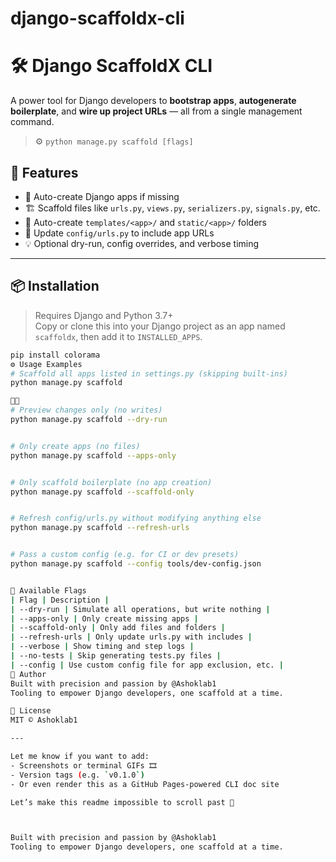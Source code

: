 # django-scaffoldx-cli
# 🛠️ Django ScaffoldX CLI

A power tool for Django developers to **bootstrap apps**, **autogenerate boilerplate**, and **wire up project URLs** — all from a single management command.

> ⚙️ `python manage.py scaffold [flags]`

## 🚀 Features

- 🔧 Auto-create Django apps if missing
- 🏗️ Scaffold files like `urls.py`, `views.py`, `serializers.py`, `signals.py`, etc.
- 🧱 Auto-create `templates/<app>/` and `static/<app>/` folders
- 🔗 Update `config/urls.py` to include app URLs
- 💡 Optional dry-run, config overrides, and verbose timing

---

## 📦 Installation

> Requires Django and Python 3.7+  
> Copy or clone this into your Django project as an app named `scaffoldx`, then add it to `INSTALLED_APPS`.

```bash
pip install colorama
⚙️ Usage Examples
# Scaffold all apps listed in settings.py (skipping built-ins)
python manage.py scaffold


# Preview changes only (no writes)
python manage.py scaffold --dry-run


# Only create apps (no files)
python manage.py scaffold --apps-only


# Only scaffold boilerplate (no app creation)
python manage.py scaffold --scaffold-only


# Refresh config/urls.py without modifying anything else
python manage.py scaffold --refresh-urls


# Pass a custom config (e.g. for CI or dev presets)
python manage.py scaffold --config tools/dev-config.json


🔧 Available Flags
| Flag | Description | 
| --dry-run | Simulate all operations, but write nothing | 
| --apps-only | Only create missing apps | 
| --scaffold-only | Only add files and folders | 
| --refresh-urls | Only update urls.py with includes | 
| --verbose | Show timing and step logs | 
| --no-tests | Skip generating tests.py files | 
| --config | Use custom config file for app exclusion, etc. |
👤 Author
Built with precision and passion by @Ashoklab1
Tooling to empower Django developers, one scaffold at a time.

📄 License
MIT © Ashoklab1

---

Let me know if you want to add:
- Screenshots or terminal GIFs 🎞️
- Version tags (e.g. `v0.1.0`)
- Or even render this as a GitHub Pages-powered CLI doc site

Let’s make this readme impossible to scroll past 🧨



Built with precision and passion by @Ashoklab1
Tooling to empower Django developers, one scaffold at a time.











